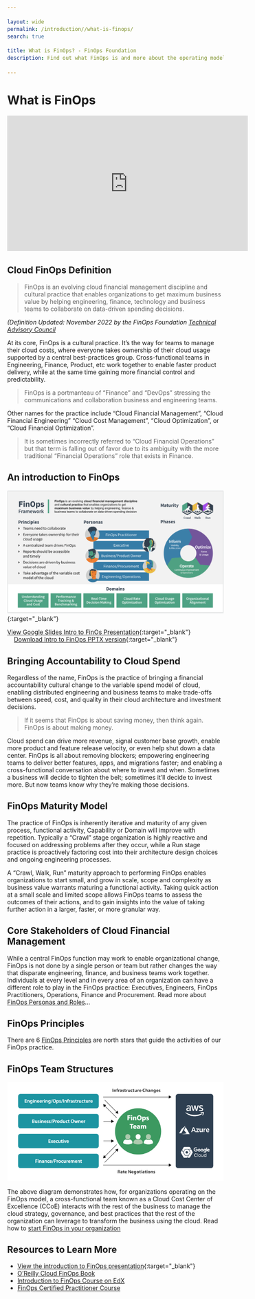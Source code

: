 ```yaml
---

layout: wide
permalink: /introduction//what-is-finops/
search: true

title: What is FinOps? - FinOps Foundation
description: Find out what FinOps is and more about the operating model for the cloud. Understand the three phases of FinOps - Inform, Optimize and Operate.

---
```


# What is FinOps

<div class="videoWrapper mb-10">
  <iframe width="560" height="315" src="https://www.youtube.com/embed/VDrcgEne6lU" title="YouTube video player" frameborder="0" allow="accelerometer; autoplay; clipboard-write; encrypted-media; gyroscope; picture-in-picture" allowfullscreen></iframe>
</div>

## Cloud FinOps Definition

> FinOps is an evolving cloud financial management discipline and cultural practice that enables organizations to get maximum business value by helping engineering, finance, technology and business teams to collaborate on data-driven spending decisions.

_(Definition Updated: November 2022 by the FinOps Foundation [Technical Advisory Council]()_

At its core, FinOps is a cultural practice. It’s the way for teams to manage their cloud costs, where everyone takes ownership of their cloud usage supported by a central best-practices group. Cross-functional teams in Engineering, Finance, Product, etc work together to enable faster product delivery, while at the same time gaining more financial control and predictability.

> FinOps is a portmanteau of “Finance” and “DevOps” stressing the communications and collaboration business and engineering teams.

Other names for the practice include “Cloud Financial Management”, “Cloud Financial Engineering” “Cloud Cost Management”, “Cloud Optimization”, or “Cloud Financial Optimization”. 

> It is sometimes incorrectly referred to “Cloud Financial Operations” but that term is falling out of favor due to its ambiguity with the more traditional “Financial Operations” role that exists in Finance. 

## An introduction to FinOps

[![Introduction to FinOps](/img/resources/intro-slide.png?w)](https://docs.google.com/presentation/d/1gt9ev4OU79-N0tkkdx78rrZM0jJPuxQqlL6pCImL4ww/edit?usp=sharing){:target="_blank"}

[View Google Slides Intro to FinOs Presentation](https://docs.google.com/presentation/d/1gt9ev4OU79-N0tkkdx78rrZM0jJPuxQqlL6pCImL4ww/edit?usp=sharing){:target="_blank"} &nbsp;&nbsp;&nbsp;&nbsp;[Download Intro to FinOps PPTX version](/img/resources/Intro-to-FinOps-1-0.pptx){:target="_blank"}

## Bringing Accountability to Cloud Spend

Regardless of the name, FinOps is the practice of bringing a financial accountability cultural change to the variable spend model of cloud, enabling distributed engineering and business teams to make trade-offs between speed, cost, and quality in their cloud architecture and investment decisions.

> If it seems that FinOps is about saving money, then think again. FinOps is about making money. 

Cloud spend can drive more revenue, signal customer base growth, enable more product and feature release velocity, or even help shut down a data center. FinOps is all about removing blockers; empowering engineering teams to deliver better features, apps, and migrations faster; and enabling a cross-functional conversation about where to invest and when. Sometimes a business will decide to tighten the belt; sometimes it’ll decide to invest more. But now teams know why they’re making those decisions.

## FinOps Maturity Model

The practice of FinOps is inherently iterative and maturity of any given process, functional activity, Capability or Domain will improve with repetition. Typically a “Crawl” stage organization is highly reactive and focused on addressing problems after they occur, while a Run stage practice is proactively factoring cost into their architecture design choices and ongoing engineering processes. 

A “Crawl, Walk, Run” maturity approach to performing FinOps enables organizations to start small, and grow in scale, scope and complexity as business value warrants maturing a functional activity. Taking quick action at a small scale and limited scope allows FinOps teams to assess the outcomes of their actions, and to gain insights into the value of taking further action in a larger, faster, or more granular way. 

## Core Stakeholders of Cloud Financial Management

While a central FinOps function may work to enable organizational change, FinOps is not done by a single person or team but rather changes the way that disparate engineering, finance, and business teams work together. Individuals at every level and in every area of an organization can have a different role to play in the FinOps practice: Executives, Engineers, FinOps Practitioners, Operations, Finance and Procurement. Read more about [FinOps Personas and Roles](/framework/personas)...

## FinOps Principles

There are 6 [FinOps Principles](/framework/principles/) are north stars that guide the activities of our FinOps practice. 

## FinOps Team Structures

![image](/img/resources/finops-team-structure.png)

The above diagram demonstrates how, for organizations operating on the FinOps model, a cross-functional team known as a Cloud Cost Center of Excellence (CCoE) interacts with the rest of the business to manage the cloud strategy, governance, and best practices that the rest of the organization can leverage to transform the business using the cloud. Read how to [start FinOps in your organization](/projects/adopting-finops/)

## Resources to Learn More

- [View the introduction to FinOps presentation](https://docs.google.com/presentation/d/1gt9ev4OU79-N0tkkdx78rrZM0jJPuxQqlL6pCImL4ww/edit?usp=sharing){:target="_blank"}
- [O’Reilly Cloud FinOps Book](/resources/finops-book)
- [Introduction to FinOps Course on EdX](https://training.linuxfoundation.org/training/introduction-to-finops-lfs175/)
- [FinOps Certified Practitioner Course](https://learn.finops.org)